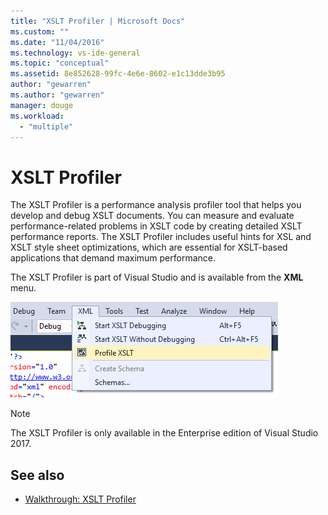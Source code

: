 ```yaml
---
title: "XSLT Profiler | Microsoft Docs"
ms.custom: ""
ms.date: "11/04/2016"
ms.technology: vs-ide-general
ms.topic: "conceptual"
ms.assetid: 8e852628-99fc-4e6e-8602-e1c13dde3b95
author: "gewarren"
ms.author: "gewarren"
manager: douge
ms.workload:
  - "multiple"
---
```

# XSLT Profiler

The XSLT Profiler is a performance analysis profiler tool that helps you develop and debug XSLT documents. You can measure and evaluate performance-related problems in XSLT code by creating detailed XSLT performance reports. The XSLT Profiler includes useful hints for XSL and XSLT style sheet optimizations, which are essential for XSLT-based applications that demand maximum performance.

The XSLT Profiler is part of Visual Studio and is available from the **XML** menu.

![XSLT Profiler](../xml-tools/media/profile-xslt-menu.png)

> [!NOTE]
> The XSLT Profiler is only available in the Enterprise edition of Visual Studio 2017.

## See also

- [Walkthrough: XSLT Profiler](../xml-tools/walkthrough-xslt-profiler.md)